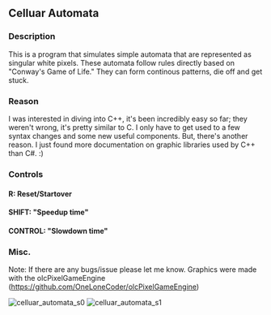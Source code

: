 ## Celluar Automata
### Description

This is a program that simulates simple automata that are represented as singular white pixels. These automata follow rules directly based on "Conway's Game of Life." They can form continous patterns, die off and get stuck.

### Reason

I was interested in diving into C++, it's been incredibly easy so far; they weren't wrong, it's pretty similar to C. I only have to get used to a few syntax changes and some new useful components. But, there's another reason. I just found more documentation on graphic libraries used by C++ than C#. :)

### Controls
#### R: Reset/Startover    
#### SHIFT: "Speedup time"    
#### CONTROL: "Slowdown time"    

### Misc.

Note: If there are any bugs/issue please let me know.
Graphics were made with the olcPixelGameEngine (https://github.com/OneLoneCoder/olcPixelGameEngine)


![celluar_automata_s0](https://user-images.githubusercontent.com/45215785/225775858-f67043bc-c1c0-4db6-a189-b15764efe152.JPG)
![celluar_automata_s1](https://user-images.githubusercontent.com/45215785/225775868-1f47a3a3-58a6-4b3a-b087-5aca5cc03f31.JPG)
